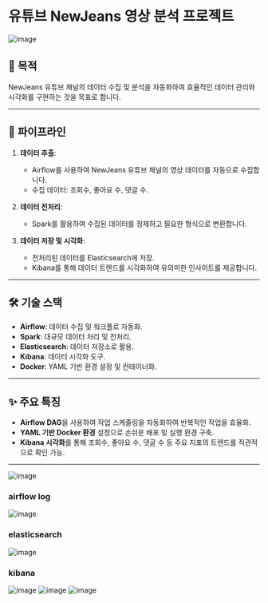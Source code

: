 # 유튜브 NewJeans 영상 분석 프로젝트
![image](https://github.com/user-attachments/assets/07acdf41-d5a2-44c9-a9d4-e250300eae5c)

## 📌 목적
NewJeans 유튜브 채널의 데이터 수집 및 분석을 자동화하여 효율적인 데이터 관리와 시각화를 구현하는 것을 목표로 합니다.

---

## 📂 파이프라인
1. **데이터 추출**:
   - Airflow를 사용하여 NewJeans 유튜브 채널의 영상 데이터를 자동으로 수집합니다.
   - 수집 데이터: 조회수, 좋아요 수, 댓글 수.

2. **데이터 전처리**:
   - Spark를 활용하여 수집된 데이터를 정제하고 필요한 형식으로 변환합니다.

3. **데이터 저장 및 시각화**:
   - 전처리된 데이터를 Elasticsearch에 저장.
   - Kibana를 통해 데이터 트렌드를 시각화하여 유의미한 인사이트를 제공합니다.

---

## 🛠 기술 스택
- **Airflow**: 데이터 수집 및 워크플로 자동화.
- **Spark**: 대규모 데이터 처리 및 전처리.
- **Elasticsearch**: 데이터 저장소로 활용.
- **Kibana**: 데이터 시각화 도구.
- **Docker**: YAML 기반 환경 설정 및 컨테이너화.

---

## ✨ 주요 특징
- **Airflow DAG**을 사용하여 작업 스케줄링을 자동화하여 반복적인 작업을 효율화.
- **YAML 기반 Docker 환경** 설정으로 손쉬운 배포 및 실행 환경 구축.
- **Kibana 시각화**를 통해 조회수, 좋아요 수, 댓글 수 등 주요 지표의 트렌드를 직관적으로 확인 가능.

---




![image](https://github.com/user-attachments/assets/21b6f86b-98a2-4c20-84a1-0e8f6949f191)

### airflow log
![image](https://github.com/user-attachments/assets/9091433b-d2de-4db2-8361-69b9e3e7f702)

### elasticsearch
![image](https://github.com/user-attachments/assets/2d204cd6-0a24-4fdc-b18f-454514209ca0)


### kibana
![image](https://github.com/user-attachments/assets/8c0e23e0-43a6-47c6-84a9-d9def21ab802)
![image](https://github.com/user-attachments/assets/aa2ea548-60e7-4005-a839-6391d58d23f0)
![image](https://github.com/user-attachments/assets/19c1844b-e9db-4efc-8705-d295c7de4aae)

